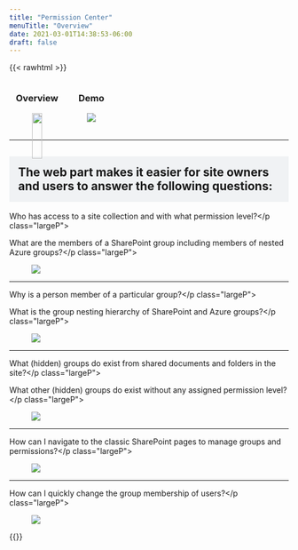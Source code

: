 ```yaml
---
title: "Permission Center"
menuTitle: "Overview"
date: 2021-03-01T14:38:53-06:00
draft: false
---
```

{{< rawhtml >}}
    <script>
        //add eventlistener to all images
        const openImage = (event) => {
            console.log(event.target);
            modal.style.display = "block";
            modalImg.src = event.target.src;
            }
        // Get the modal
        var modal = document.getElementById("myModal");
        // Get the image and insert it inside the modal - use its "alt" text as a caption
        var img = document.getElementById("myImg");
        var modalImg = document.getElementById("img01");
        var captionText = document.getElementById("caption");
        // Get the <span> element that closes the modal
        var span = document.getElementsByClassName("close")[0];
        // When the user clicks on <span> (x), close the modal
        span.onclick = function() { 
            modal.style.display = "none";
        }
    </script>
    <!-- body -->
    <!-- first section -->
    <div style="display:flex;">
        <div style="text-align:center;">
            <h3>Overview</h3>
            <figure>
                <a href="https://hugo-netlifycms-test-site.netlify.app/images/Overview.png" data-featherlight="image">
                    <img src="/images/Overview.png" style="width:94%;"/>
                </a>
            </figure>
        </div>
        <div style="text-align:center;">
            <h3>Demo</h3>
            <figure>
                <a href="https://hugo-netlifycms-test-site.netlify.app/images/Overview.gif" data-featherlight="image">
                    <img src="/images/Overview.gif" />
                </a>
            </figure>
        </div>
    </div>
    <hr style="clear:both;">
    <!-- other sections -->
    <h2 style="background-color:#F0F2F4;padding:1rem;">The web part makes it easier for site owners and users to answer the following questions:</h2>
    <div class="imageTextContainer">
        <div class="imageText">
            <p class="largeP">Who has access to a site collection and with what permission level?</p class="largeP">
            <p class="largeP">What are the members of a SharePoint group including members of nested Azure groups?</p class="largeP">
        </div>
        <figure class="right500">
            <a href="https://hugo-netlifycms-test-site.netlify.app/images/01.png" data-featherlight="image">
                <img src="/images/01.png" />
            </a>
        </figure>
    </div>
    <hr style="clear:both;">
    <div class="imageTextContainer">
        <div class="imageText">
            <p class="largeP">Why is a person member of a particular group?</p class="largeP">
            <p class="largeP">What is the group nesting hierarchy of SharePoint and Azure groups?</p class="largeP">
        </div>
        <figure class="right500">
            <a href="https://hugo-netlifycms-test-site.netlify.app/images/02.png" data-featherlight="image">
                <img src="/images/02.png" />
            </a>
        </figure>
    </div>
    <hr style="clear:both;">
    <div class="imageTextContainer">
        <div class="imageText">
            <p class="largeP">What (hidden) groups do exist from shared documents and folders in the site?</p class="largeP">
            <p class="largeP">What other (hidden) groups do exist without any assigned permission level?</p class="largeP">
        </div>
        <div style="flex-shrink:0;">
        <figure class="right500">
            <a href="https://hugo-netlifycms-test-site.netlify.app/images/03.png" data-featherlight="image">
                <img src="/images/03.png" />
            </a>
        </figure>
        </div>
    </div>
    <hr style="clear:both;">
    <div class="imageTextContainer">
        <div class="imageText">
            <p class="largeP">How can I navigate to the classic SharePoint pages to manage groups and permissions?</p class="largeP">
        </div>
        <figure class="right500">
            <a href="https://hugo-netlifycms-test-site.netlify.app/images/04.png" data-featherlight="image">
                <img src="/images/04.png" />
            </a>
        </figure>
    </div>
    <hr style="clear:both;">
    <div class="imageTextContainer">
        <div class="imageText">
            <p class="largeP">How can I quickly change the group membership of users?</p class="largeP">
        </div>
        <figure class="right500">
            <a href="https://hugo-netlifycms-test-site.netlify.app/images/05.png" data-featherlight="image">
                <img src="/images/05.png" />
            </a>
        </figure>
    </div>
{{</rawhtml >}}

